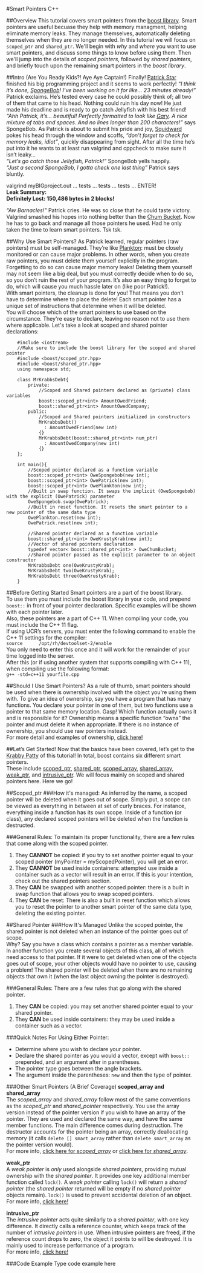#Smart Pointers C++

##Overview
This tutorial covers smart pointers from the 
[boost library](http://www.boost.org/doc/libs/1_57_0/libs/smart_ptr/smart_ptr.htm).
Smart pointers are useful becuase they help with memory managment, helping eliminate memory leaks.
They manage themselves, automatically deleting themselves when they are no longer needed.
In this tutorial we will focus on `scoped_ptr` and `shared_ptr`.
We'll begin with *why* and *where* you want to use smart pointers, and discuss some things to know before using them.
Then we'll jump into the details of *scoped pointers*, followed by *shared pointers*, and briefly touch upon the remaining smart pointers in the *boost library*. 

##Intro (Are You Ready Kids?! Aye Aye Captain!)
Finally! [Patrick Star](http://spongebob.wikia.com/wiki/Patrick_Star) finished his big programming project and it seems to work perfectly! 
*“I think it’s done, [SpongeBob](http://spongebob.wikia.com/wiki/SpongeBob_SquarePants)! 
I’ve been working on it for like… 23 minutes already!”* Patrick exclaims. 
He’s tested every case he could possibly think of; all two of them that came to his head. 
Nothing could ruin his day now! He just made his deadline and is ready to go catch Jellyfish with his best friend! 
*“Ahh Patrick, it’s… beautiful! Perfectly formatted to look like [Gary](http://spongebob.wikia.com/wiki/Gary_the_Snail). 
A nice mixture of tabs and spaces. 
And no lines longer than 200 characters!”* says SpongeBob. 
As Patrick is about to submit his pride and joy, [Squidward](http://spongebob.wikia.com/wiki/Squidward_Tentacles) pokes his head through the window and scoffs, *“don’t forget to check for memory leaks, idiot”*, quickly disappearing from sight. 
After all the time he’s put into it he wants to at least run valgrind and cppcheck to make sure it isn’t leaky…<br>
*“Let’s go catch those Jellyfish, Patrick!”* SpongeBob yells happily.   
*“Just a second SpongeBob, I gotta check one last thing”* Patrick says bluntly.   

valgrind myBIGproject.out … tests … tests … tests … ENTER!   
**Leak Summary:**   
**Definitely Lost: 150,486 bytes in 2 blocks!**   

*“Aw Barnacles!”* Patrick cries.
He was so close that he could taste victory.
Valgrind smashed his hopes into nothing better than the [Chum Bucket](http://spongebob.wikia.com/wiki/Chum_Bucket).
Now he has to go back and manage all those pointers he used.
Had he only taken the time to learn smart pointers. Tsk tsk.

##Why Use Smart Pointers?
As Patrick learned, regular pointers (raw pointers) must be self-managed. 
They’re like [Plankton](http://spongebob.wikia.com/wiki/Sheldon_J._Plankton): must be closely monitored or can cause major problems.
In other words, when you create raw pointers, you must delete them yourself explicitly in the program. 
Forgetting to do so can cause major memory leaks! 
Deleting them yourself may not seem like a big deal, but you must correctly decide when to do so, so you don’t ruin the rest of your program. 
It’s also an easy thing to forget to do, which will cause you much hassle later on (like poor Patrick!).  
With smart pointers, the cleanup is done for you! 
That means you don’t have to determine where to place the delete! 
Each smart pointer has a unique set of instructions that determine when it will be deleted.  
You will choose which of the smart pointers to use based on the circumstance. 
They're easy to declare, leaving no reason not to use them where applicable. Let's take a look at scoped and shared pointer declarations:

```
	#include <iostream>
	//Make sure to include the boost library for the scoped and shared pointer
	#include <boost/scoped_ptr.hpp>
	#include <boost/shared_ptr.hpp>
	using namespace std;
		
	class MrKrabbsDebt{
		private:
			//Scoped and Shared pointers declared as (private) class variables
			boost::scoped_ptr<int> AmountOwedFriend;
			boost::shared_ptr<int> AmountOwedCompany;
		public:
			//Scoped and Shared pointers initialized in constructors
			MrKrabbsDebt()
			  : AmountOwedFriend(new int)
			{}
			MrKrabbsDebt(boost::shared_ptr<int> num_ptr)
			  : AmountOwedCompany(new int)
			{}
	};	
	
	int main(){
		//Scoped pointer declared as a function variable
		boost::scoped_ptr<int> OweSpongebob(new int);	
		boost::scoped_ptr<int> OwePatrick(new int);
		boost::scoped_ptr<int> OwePlankton(new int);
		//Built in swap function. It swaps the implicit (OweSpongebob) with the explicit (OwePatrick) parameter
		OweSpongebob.swap(OwePatrick);	
		//Built in reset function. It resets the smart pointer to a new pointer of the same data type
		OwePlankton.reset(new int);		
		OwePatrick.reset(new int);
		
		//Shared pointer declared as a function variable
		boost::shared_ptr<int> OweKrustyKrab(new int);
		//Vector of shared pointers declaration
		typedef vector< boost::shared_ptr<int> > OweChumBucket;
		//Shared pointer passed as the explicit parameter to an object constructor
		MrKrabbsDebt one(OweKrustyKrab);
		MrKrabbsDebt two(OweKrustyKrab);
		MrKrabbsDebt three(OweKrustyKrab);
	}
```
##Before Getting Started
Smart pointers are a part of the boost library.  
To use them you must include the boost library in your code, and prepend `boost::` in front of your pointer declaration. 
Specific examples will be shown with each pointer later.  
Also, these pointers are a part of C++ 11. When compiling your code, you must include the C++ 11 flag.  
If using UCR’s servers, you must enter the following command to enable the C++ 11 settings for the compiler:   
`source	     /opt/rh/devtoolset-2/enable`   
You only need to enter this once and it will work for the remainder of your time logged into the server.   
After this (or if using another system that supports compiling with C++ 11), when compiling use the following format:   
`g++ -std=c++11 yourfile.cpp`
	
##Should I Use Smart Pointers?
As a rule of thumb, smart pointers should be used when there is ownership involved with the object you're using them with.
To give an idea of ownership, say you have a program that has many functions.
You declare your pointer in one of them, but two functions use a pointer to that same memory location.
Gasp! Which function actually owns it and is responsible for it?
Ownership means a specific function “owns” the pointer and must delete it when appropriate.
If there is no instance of ownership, you should use raw pointers instead.  
For more detail and examples of ownership, 
[click here!](http://ericlavesson.blogspot.com/2013/03/c-ownership-semantics.html)


##Let’s Get Started!
Now that the basics have been covered, let’s get to the 
[Krabby Patty](http://spongebob.wikia.com/wiki/Krabby_Patty) of this tutorial! 
In total, boost contains six different smart pointers.  
These include 
[scoped_ptr](http://www.boost.org/doc/libs/1_57_0/libs/smart_ptr/scoped_ptr.htm),
[shared_ptr](http://www.boost.org/doc/libs/1_57_0/libs/smart_ptr/shared_ptr.htm), 
[scoped_array](http://www.boost.org/doc/libs/1_57_0/libs/smart_ptr/scoped_array.htm), 
[shared_array](http://www.boost.org/doc/libs/1_57_0/libs/smart_ptr/shared_array.htm), 
[weak_ptr](http://www.boost.org/doc/libs/1_57_0/libs/smart_ptr/weak_ptr.htm), 
and [intrusive_ptr](http://www.boost.org/doc/libs/1_57_0/libs/smart_ptr/intrusive_ptr.html). 
We will focus mainly on scoped and shared pointers here.  Here we go!

##Scoped_ptr
###How it's managed:
As inferred by the name, a scoped pointer will be deleted when it goes out of scope. 
Simply put, a scope can be viewed as everything in between at set of curly braces.
For instance, everything inside a function has its own scope. 
Inside of a function (or class), any declared scoped pointers will be deleted when the function is destructed. 

###General Rules:
To maintain its proper functionality, there are a few rules that come along with the scoped pointer. 

1. They **CANNOT** be copied: if you try to set another pointer equal to your scoped pointer (myPointer = myScopedPointer), you will get an error.
2. They **CANNOT** be used inside containers: attempted use inside a container such as a vector will result in an error. If this is your intention, check out the shared pointers section.
3. They **CAN** be swapped with another scoped pointer: there is a built in swap function that allows you to swap scoped pointers.
4. They **CAN** be reset: There is also a built in reset function which allows you to reset the pointer to another smart pointer of the same data type, deleting the existing pointer.

##Shared Pointer
###How It's Managed
Unlike the scoped pointer, the shared pointer is not deleted when an instance of the pointer goes out of scope.  
Why? Say you have a class which contains a pointer as a member variable.
In another function you create several objects of this class, all of which need access to that pointer.
If it were to get deleted when one of the objects goes out of scope, your other objects would have no pointer to use, causing a problem!
The shared pointer will be deleted when there are no remaining objects that own it (when the last object owning the pointer is destroyed).

###General Rules:
There are a few rules that go along with the shared pointer. 

1. They **CAN** be copied: you may set another shared pointer equal to your shared pointer.
2. They **CAN** be used inside containers: they may be used inside a container such as a vector.

###Quick Notes For Using Either Pointer: 

* Determine where you wish to declare your pointer.
* Declare the shared pointer as you would a vector, except with `boost::` prepended, and an argument after in parentheses.
* The pointer type goes between the angle brackets.
* The argument inside the parentheses: `new` and then the type of pointer.

###Other Smart Pointers (A Brief Coverage)
**scoped_array and shared_array**   
The *scoped_array* and *shared_array* follow most of the same conventions as the *scoped_ptr* and *shared_pointer* respectively. 
You use the array version instead of the pointer version if you wish to have an array of the pointer.
They are used and declared the same way, and have the same member functions.
The main difference comes during destruction. 
The destructor accounts for the pointer being an array, correctly deallocating memory (it calls `delete [] smart_array` rather than `delete smart_array` as the pointer version would).   
For more info, [click here for *scoped_array*](http://flylib.com/books/en/1.437.1.24/1/)
or [click here for *shared_array*](http://flylib.com/books/en/1.437.1.26/1/).

**weak_ptr**   
A *weak pointer* is *only* used alongside *shared pointers*, providing mutual ownership with the *shared pointer*.
It provides one key additional member function called `lock()`.
A *weak pointer* calling `lock()` will return a *shared pointer* (the *shared pointer* returned will be empty if no *shared pointer* objects remain).
`lock()` is used to prevent accidental deletion of an object.   
For more info, [click here!](http://www.drdobbs.com/weak-pointers/184402026)

**intrusive_ptr**   
The *intrusive pointer* acts quite similarly to a *shared pointer*, with one key difference.
It directly calls a reference counter, which keeps track of the number of *intrusive pointers* in use.
When intrusive pointers are freed, if the reference count drops to zero, the object it points to will be destroyed.
It is mainly used to increase performance of a program.   
For more info, [click here!](http://baptiste-wicht.com/posts/2011/11/boost-intrusive_ptr.html)

###Code Example
Type code example here
